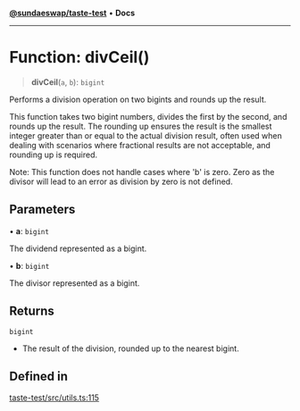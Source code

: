 [**@sundaeswap/taste-test**](../README.md) • **Docs**

***

# Function: divCeil()

> **divCeil**(`a`, `b`): `bigint`

Performs a division operation on two bigints and rounds up the result.

This function takes two bigint numbers, divides the first by the second, and rounds up the result.
The rounding up ensures the result is the smallest integer greater than or equal to the actual division result,
often used when dealing with scenarios where fractional results are not acceptable, and rounding up is required.

Note: This function does not handle cases where 'b' is zero. Zero as the divisor will lead to an error as division by zero is not defined.

## Parameters

• **a**: `bigint`

The dividend represented as a bigint.

• **b**: `bigint`

The divisor represented as a bigint.

## Returns

`bigint`

- The result of the division, rounded up to the nearest bigint.

## Defined in

[taste-test/src/utils.ts:115](https://github.com/SundaeSwap-finance/sundae-sdk/blob/main/packages/taste-test/src/utils.ts#L115)

